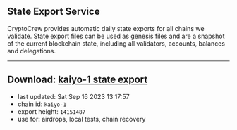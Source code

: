## State Export Service
CryptoCrew provides automatic daily state exports for all chains we validate. State export files can be used as genesis files and are a snapshot of the current blockchain state, including all validators, accounts, balances and delegations.

---
**Download: [kaiyo-1 state export](https://dl.ccvalidators.com/SERVICE/kujira/kaiyo-1_export_14151487.json)**
---

- last updated: Sat Sep 16 2023 13:17:57
- chain id: `kaiyo-1`
- export height: `14151487`
- use for: airdrops, local tests, chain recovery
